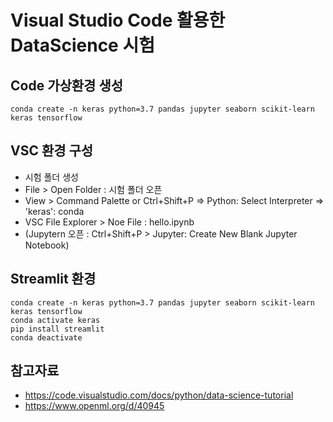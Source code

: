 # Visual Studio Code 활용한 DataScience 시험

## Code 가상환경 생성
```
conda create -n keras python=3.7 pandas jupyter seaborn scikit-learn keras tensorflow
```

## VSC 환경 구성
- 시험 폴더 생성
- File > Open Folder : 시험 폴더 오픈
- View > Command Palette or Ctrl+Shift+P => Python: Select Interpreter => 'keras': conda
- VSC File Explorer > Noe File : hello.ipynb
- (Jupytern 오픈 : Ctrl+Shift+P > Jupyter: Create New Blank Jupyter Notebook)


## Streamlit 환경
```
conda create -n keras python=3.7 pandas jupyter seaborn scikit-learn keras tensorflow
conda activate keras
pip install streamlit
conda deactivate
```
## 참고자료
- https://code.visualstudio.com/docs/python/data-science-tutorial
- https://www.openml.org/d/40945

